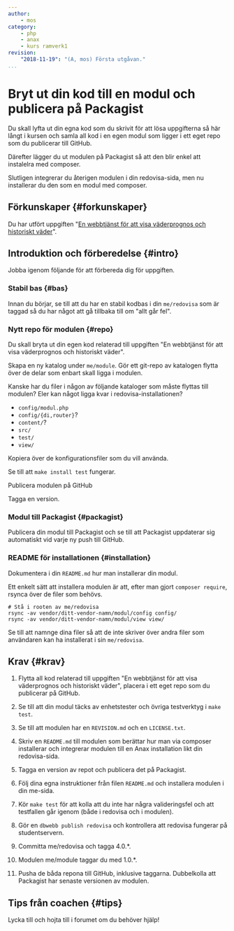 ```yaml
---
author:
    - mos
category:
    - php
    - anax
    - kurs ramverk1
revision:
    "2018-11-19": "(A, mos) Första utgåvan."
...
```

Bryt ut din kod till en modul och publicera på Packagist
===================================

Du skall lyfta ut din egna kod som du skrivit för att lösa uppgifterna så här långt i kursen och samla all kod i en egen modul som ligger i ett eget repo som du publicerar till GitHub.

Därefter lägger du ut modulen på Packagist så att den blir enkel att instalelra med composer.

Slutligen integrerar du återigen modulen i din redovisa-sida, men nu installerar du den som en modul med composer.

<!--more-->



Förkunskaper {#forkunskaper}
-----------------------

Du har utfört uppgiften "[En webbtjänst för att visa väderprognos och historiskt väder](uppgift/en-webbtjanst-for-att-visa-vaderprognos-och-historiskt-vader)".



Introduktion och förberedelse {#intro}
-----------------------

Jobba igenom följande för att förbereda dig för uppgiften.



### Stabil bas {#bas}

Innan du börjar, se till att du har en stabil kodbas i din `me/redovisa` som är taggad så du har något att gå tillbaka till om "allt går fel".



### Nytt repo för modulen {#repo}

Du skall bryta ut din egen kod relaterad till uppgiften "En webbtjänst för att visa väderprognos och historiskt väder".

Skapa en ny katalog under `me/module`. Gör ett git-repo av katalogen flytta över de delar som enbart skall ligga i modulen.

Kanske har du filer i någon av följande kataloger som måste flyttas till modulen? Eler kan något ligga kvar i redovisa-installationen?

* `config/modul.php`
* `config/{di,router}`?
* `content/`?
* `src/`
* `test/`
* `view/`

Kopiera över de konfigurationsfiler som du vill använda.

Se till att `make install test` fungerar.

Publicera modulen på GitHub

Tagga en version.



### Modul till Packagist {#packagist}

Publicera din modul till Packagist och se till att Packagist uppdaterar sig automatiskt vid varje ny push till GitHub.



### README för installationen {#installation}

Dokumentera i din `README.md` hur man installerar din modul.

Ett enkelt sätt att installera modulen är att, efter man gjort `composer require`, rsynca över de filer som behövs.

```text
# Stå i rooten av me/redovisa
rsync -av vendor/ditt-vendor-namn/modul/config config/
rsync -av vendor/ditt-vendor-namn/modul/view view/
```

Se till att namnge dina filer så att de inte skriver över andra filer som användaren kan ha installerat i sin `me/redovisa`.

<!--
Tydliggör att alla delar skall flyttas, ipvalidator, geo, väder och så vidare.
src-mappen i me/redovisa blir alltså tom.
-->



Krav {#krav}
-----------------------

1. Flytta all kod relaterad till uppgiften "En webbtjänst för att visa väderprognos och historiskt väder", placera i ett eget repo som du publicerar på GitHub.

1. Se till att din modul täcks av enhetstester och övriga testverktyg i `make test`.

1. Se till att modulen har en `REVISION.md` och en `LICENSE.txt`.

1. Skriv en `README.md` till modulen som berättar hur man via composer installerar och integrerar modulen till en Anax installation likt din redovisa-sida.

1. Tagga en version av repot och publicera det på Packagist.

1. Följ dina egna instruktioner från filen `README.md` och installera modulen i din me-sida.

1. Kör `make test` för att kolla att du inte har några valideringsfel och att testfallen går igenom (både i redovisa och i modulen).

1. Gör en `dbwebb publish redovisa` och kontrollera att redovisa fungerar på studentservern.

1. Committa me/redovisa och tagga 4.0.\*.

1. Modulen me/module taggar du med 1.0.\*.

1. Pusha de båda repona till GitHub, inklusive taggarna. Dubbelkolla att Packagist har senaste versionen av modulen.

<!--
Badge för packagist skall finnas på både modulen och me/redovisa README.

-->



Tips från coachen {#tips}
-----------------------

Lycka till och hojta till i forumet om du behöver hjälp!

